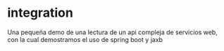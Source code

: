 # integration

Una pequeña demo de una lectura de un api compleja de servicios web, con la cual demostramos el uso de spring boot y jaxb
